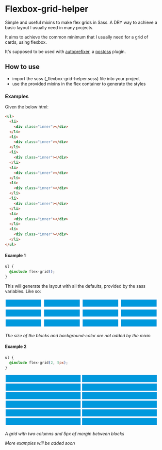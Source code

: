 # Flexbox-grid-helper

Simple and useful mixins to make flex grids in Sass.
A DRY way to achieve a basic layout I usually need in many projects.

It aims to achieve the common minimum that I usually need for a grid of cards,
using flexbox.

It's supposed to be used with [autoprefixer](https://github.com/postcss/autoprefixer),
a [postcss](https://github.com/postcss/postcss) plugin.

## How to use

* import the scss (_flexbox-grid-helper.scss) file into your project
* use the provided mixins in the flex container to generate the styles

### Examples

Given the below html:
```html
<ul>
  <li>
    <div class="inner"></div>
  </li>
  <li>
    <div class="inner"></div>
  </li>
  <li>
    <div class="inner"></div>
  </li>
  <li>
    <div class="inner"></div>
  </li>
  <li>
    <div class="inner"></div>
  </li>
  <li>
    <div class="inner"></div>
  </li>
  <li>
    <div class="inner"></div>
  </li>
  <li>
    <div class="inner"></div>
  </li>
</ul>
```

#### Example 1

```css
ul {
  @include flex-grid();
}
```

This will generate the layout with all the defaults, provided by the sass
variables.
Like so:

![example-1](https://raw.githubusercontent.com/vascocsilva/flexbox-grid-helper/master/images/example1.png)

*The size of the blocks and background-color are not added by the mixin*

#### Example 2

```css
ul {
  @include flex-grid(2, 5px);
}
```

![example-2](https://raw.githubusercontent.com/vascocsilva/flexbox-grid-helper/master/images/example2.png)

*A grid with two columns and 5px of margin between blocks*

*More examples will be added soon*
